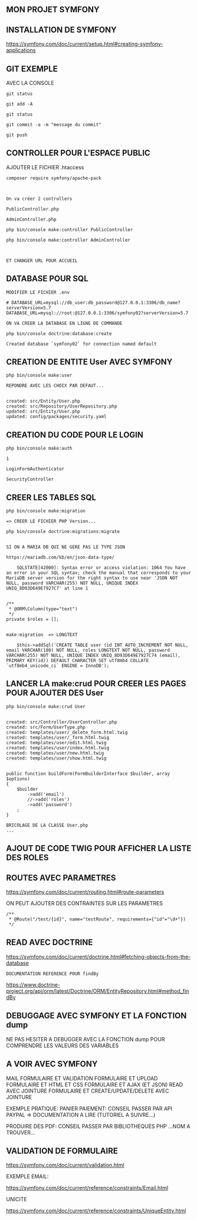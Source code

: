 ## MON PROJET SYMFONY 


## INSTALLATION DE SYMFONY

https://symfony.com/doc/current/setup.html#creating-symfony-applications

## GIT EXEMPLE

AVEC LA CONSOLE

    git status

    git add -A

    git status

    git commit -a -m "message du commit"

    git push


## CONTROLLER POUR L'ESPACE PUBLIC

AJOUTER LE FICHIER .htaccess

    composer require symfony/apache-pack



    On va créer 2 controllers

    PublicController.php

    AdminController.php

    php bin/console make:controller PublicController

    php bin/console make:controller AdminController



    ET CHANGER URL POUR ACCUEIL


## DATABASE POUR SQL

    MODIFIER LE FICHIER .env

    # DATABASE_URL=mysql://db_user:db_password@127.0.0.1:3306/db_name?serverVersion=5.7
    DATABASE_URL=mysql://root:@127.0.0.1:3306/symfony02?serverVersion=5.7

    ON VA CREER LA DATABASE EN LIGNE DE COMMANDE

    php bin/console doctrine:database:create

    Created database `symfony02` for connection named default

## CREATION DE ENTITE User AVEC SYMFONY

    php bin/console make:user

    REPONDRE AVEC LES CHOIX PAR DEFAUT...

    
    created: src/Entity/User.php
    created: src/Repository/UserRepository.php
    updated: src/Entity/User.php
    updated: config/packages/security.yaml

## CREATION DU CODE POUR LE LOGIN

    php bin/console make:auth

    1

    LoginFormAuthenticator

    SecurityController



## CREER LES TABLES SQL    


    php bin/console make:migration

    => CREER LE FICHIER PHP Version...

    php bin/console doctrine:migrations:migrate


    SI ON A MARIA DB QUI NE GERE PAS LE TYPE JSON

    https://mariadb.com/kb/en/json-data-type/

        SQLSTATE[42000]: Syntax error or access violation: 1064 You have an error in your SQL syntax; check the manual that corresponds to your MariaDB server version for the right syntax to use near 'JSON NOT NULL, password VARCHAR(255) NOT NULL, UNIQUE INDEX UNIQ_8D93D649E7927C7' at line 1


    /**
     * @ORM\Column(type="text")
     */
    private $roles = [];


    make:migration  => LONGTEXT

        $this->addSql('CREATE TABLE user (id INT AUTO_INCREMENT NOT NULL, email VARCHAR(180) NOT NULL, roles LONGTEXT NOT NULL, password VARCHAR(255) NOT NULL, UNIQUE INDEX UNIQ_8D93D649E7927C74 (email), PRIMARY KEY(id)) DEFAULT CHARACTER SET utf8mb4 COLLATE `utf8mb4_unicode_ci` ENGINE = InnoDB');


## LANCER LA make:crud POUR CREER LES PAGES POUR AJOUTER DES User


    php bin/console make:crud User


    created: src/Controller/UserController.php
    created: src/Form/UserType.php
    created: templates/user/_delete_form.html.twig
    created: templates/user/_form.html.twig
    created: templates/user/edit.html.twig
    created: templates/user/index.html.twig
    created: templates/user/new.html.twig
    created: templates/user/show.html.twig


    public function buildForm(FormBuilderInterface $builder, array $options)
    {
        $builder
            ->add('email')
            //->add('roles')
            ->add('password')
        ;
    }

    BRICOLAGE DE LA CLASSE User.php
    ...

## AJOUT DE CODE TWIG POUR AFFICHER LA LISTE DES ROLES


## ROUTES AVEC PARAMETRES


https://symfony.com/doc/current/routing.html#route-parameters


ON PEUT AJOUTER DES CONTRAINTES SUR LES PARAMETRES


    /**
     * @Route("/test/{id}", name="testRoute", requirements={"id"="\d+"})
     */



## READ AVEC DOCTRINE


https://symfony.com/doc/current/doctrine.html#fetching-objects-from-the-database

    DOCUMENTATION REFERENCE POUR findBy

https://www.doctrine-project.org/api/orm/latest/Doctrine/ORM/EntityRepository.html#method_findBy


## DEBUGGAGE AVEC SYMFONY ET LA FONCTION dump

NE PAS HESITER A DEBUGGER AVEC LA FONCTION dump
POUR COMPRENDRE LES VALEURS DES VARIABLES


## A VOIR AVEC SYMFONY

MAIL
FORMULAIRE ET VALIDATION
FORMULAIRE ET UPLOAD
FORMULAIRE ET HTML ET CSS
FORMULAIRE ET AJAX (ET JSON)
READ AVEC JOINTURE
FORMULAIRE ET CREATE/UPDATE/DELETE AVEC JOINTURE

EXEMPLE PRATIQUE: 
PANIER
PAIEMENT: CONSEIL PASSER PAR API PAYPAL
            => DOCUMENTATION A LIRE (TUTORIEL A SUIVRE...)

PRODUIRE DES PDF: CONSEIL PASSER PAR BIBLIOTHEQUES PHP
    ...NOM A TROUVER...


## VALIDATION DE FORMULAIRE


https://symfony.com/doc/current/validation.html


EXEMPLE EMAIL:

https://symfony.com/doc/current/reference/constraints/Email.html

UNICITE

https://symfony.com/doc/current/reference/constraints/UniqueEntity.html